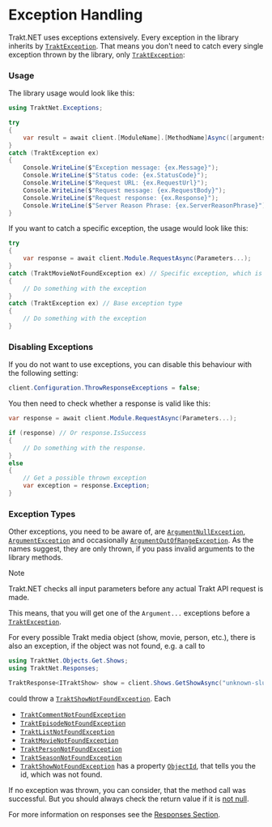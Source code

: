 # Exception Handling

Trakt.NET uses exceptions extensively. Every exception in the library inherits by [`TraktException`](xref:TraktNet.Exceptions.TraktException). That means you don't need to catch every single exception thrown by the library, only [`TraktException`](xref:TraktNet.Exceptions.TraktException):

### Usage

The library usage would look like this:

```csharp
using TraktNet.Exceptions;

try
{
    var result = await client.[ModuleName].[MethodName]Async([arguments]);
}
catch (TraktException ex)
{
    Console.WriteLine($"Exception message: {ex.Message}");
    Console.WriteLine($"Status code: {ex.StatusCode}");
    Console.WriteLine($"Request URL: {ex.RequestUrl}");                     // could be null
    Console.WriteLine($"Request message: {ex.RequestBody}");                // could be null
    Console.WriteLine($"Request response: {ex.Response}");                  // could be null
    Console.WriteLine($"Server Reason Phrase: {ex.ServerReasonPhrase}");    // could be null
}
```

If you want to catch a specific exception, the usage would look like this:

```csharp
try
{
    var response = await client.Module.RequestAsync(Parameters...);
}
catch (TraktMovieNotFoundException ex) // Specific exception, which is thrown when a movie is not found
{
    // Do something with the exception
} 
catch (TraktException ex) // Base exception type
{
    // Do something with the exception
}
```

### Disabling Exceptions

If you do not want to use exceptions, you can disable this behaviour with the following setting:

```csharp
client.Configuration.ThrowResponseExceptions = false;
```

You then need to check whether a response is valid like this:

```csharp
var response = await client.Module.RequestAsync(Parameters...);

if (response) // Or response.IsSuccess
{
    // Do something with the response.
}
else
{
    // Get a possible thrown exception
    var exception = response.Exception;
}
```

### Exception Types

Other exceptions, you need to be aware of, are [`ArgumentNullException`](https://learn.microsoft.com/en-us/dotnet/api/system.argumentnullexception?view=net-7.0), [`ArgumentException`](https://learn.microsoft.com/en-us/dotnet/api/system.argumentexception?view=net-7.0) and occasionally [`ArgumentOutOfRangeException`](https://learn.microsoft.com/en-us/dotnet/api/system.argumentoutofrangeexception?view=net-7.0). As the names suggest, they are only thrown, if you pass invalid arguments to the library methods.

> [!NOTE]
> Trakt.NET checks all input parameters before any actual Trakt API request is made.

This means, that you will get one of the `Argument...` exceptions before a [`TraktException`](xref:TraktNet.Exceptions.TraktException).

For every possible Trakt media object (show, movie, person, etc.), there is also an exception, if the object was not found, e.g. a call to

```csharp
using TraktNet.Objects.Get.Shows;
using TraktNet.Responses;

TraktResponse<ITraktShow> show = client.Shows.GetShowAsync("unknown-slug");
```

could throw a [`TraktShowNotFoundException`](xref:TraktNet.Exceptions.TraktShowNotFoundException).
Each
- [`TraktCommentNotFoundException`](xref:TraktNet.Exceptions.TraktCommentNotFoundException)
- [`TraktEpisodeNotFoundException`](xref:TraktNet.Exceptions.TraktEpisodeNotFoundException)
- [`TraktListNotFoundException`](xref:TraktNet.Exceptions.TraktListNotFoundException)
- [`TraktMovieNotFoundException`](xref:TraktNet.Exceptions.TraktMovieNotFoundException)
- [`TraktPersonNotFoundException`](xref:TraktNet.Exceptions.TraktPersonNotFoundException)
- [`TraktSeasonNotFoundException`](xref:TraktNet.Exceptions.TraktSeasonNotFoundException)
- [`TraktShowNotFoundException`](xref:TraktNet.Exceptions.TraktShowNotFoundException)
has a property [`ObjectId`](xref:TraktNet.Exceptions.TraktObjectNotFoundException.ObjectId), that tells you the id, which was not found.

If no exception was thrown, you can consider, that the method call was successful. But you should always check the return value if it is [not null](nullhandling.md).

For more information on responses see the [Responses Section](responses.md).
